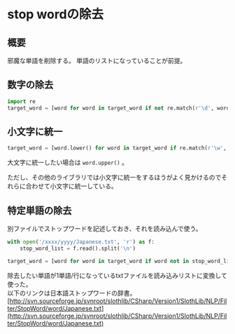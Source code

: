 # stop wordの除去


## 概要

邪魔な単語を削除する。
単語のリストになっていることが前提。

## 数字の除去

```py
import re
target_word = [word for word in target_word if not re.match(r'\d', word)]
```

## 小文字に統一

```py
target_word = [word.lower() for word in target_word if re.match(r'\w', word)]
```

大文字に統一したい場合は `word.upper()` 。

ただし、その他のライブラリでは小文字に統一をするほうがよく見かけるのでそれらに合わせて小文字に統一している。


## 特定単語の除去

別ファイルでストップワードを記述しておき、それを読み込んで使う。

```py
with open('/xxxx/yyyy/Japanese.txt', 'r') as f:
    stop_word_list = f.read().split('\n')

target_word = [word for word in target_word if word not in stop_word_list]
```

除去したい単語が1単語/行になっているtxtファイルを読み込みリストに変換して使った。  
以下のリンクは日本語ストップワードの辞書。  
[http://svn.sourceforge.jp/svnroot/slothlib/CSharp/Version1/SlothLib/NLP/Filter/StopWord/word/Japanese.txt](http://svn.sourceforge.jp/svnroot/slothlib/CSharp/Version1/SlothLib/NLP/Filter/StopWord/word/Japanese.txt)
